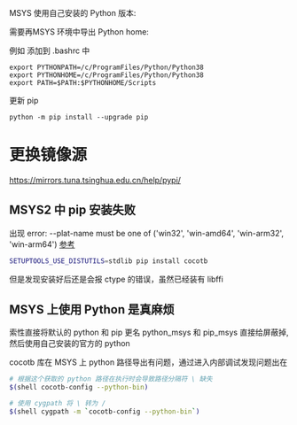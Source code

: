 

MSYS 使用自己安装的 Python 版本:

需要再MSYS 环境中导出 Python home:

例如 添加到 .bashrc 中

```
export PYTHONPATH=/c/ProgramFiles/Python/Python38
export PYTHONHOME=/c/ProgramFiles/Python/Python38
export PATH=$PATH:$PYTHONHOME/Scripts

```

更新 pip 
```
python -m pip install --upgrade pip
```

# 更换镜像源

https://mirrors.tuna.tsinghua.edu.cn/help/pypi/


## MSYS2 中 pip 安装失败

出现 error: --plat-name must be one of ('win32', 'win-amd64', 'win-arm32', 'win-arm64') 
[参考](https://github.com/pyproj4/pyproj/issues/1009)

```sh
SETUPTOOLS_USE_DISTUTILS=stdlib pip install cocotb
```

但是发现安装好后还是会报 ctype 的错误，虽然已经装有 libffi

## MSYS 上使用 Python 是真麻烦

索性直接将默认的 python 和 pip 更名 python_msys 和 pip_msys 直接给屏蔽掉, 然后使用自己安装的官方的 python

cocotb 库在 MSYS 上 python 路径导出有问题，通过进入内部调试发现问题出在

```sh
# 根据这个获取的 python 路径在执行时会导致路径分隔符 \ 缺失
$(shell cocotb-config --python-bin)

# 使用 cygpath 将 \ 转为 /
$(shell cygpath -m `cocotb-config --python-bin`)
```
